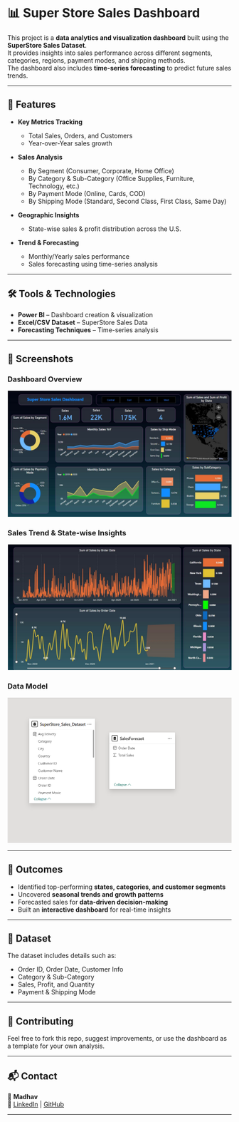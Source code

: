 # 📊 Super Store Sales Dashboard

This project is a **data analytics and visualization dashboard** built using the **SuperStore Sales Dataset**.  
It provides insights into sales performance across different segments, categories, regions, payment modes, and shipping methods.  
The dashboard also includes **time-series forecasting** to predict future sales trends.

---

## 🚀 Features

- **Key Metrics Tracking**  
  - Total Sales, Orders, and Customers  
  - Year-over-Year sales growth  

- **Sales Analysis**  
  - By Segment (Consumer, Corporate, Home Office)  
  - By Category & Sub-Category (Office Supplies, Furniture, Technology, etc.)  
  - By Payment Mode (Online, Cards, COD)  
  - By Shipping Mode (Standard, Second Class, First Class, Same Day)  

- **Geographic Insights**  
  - State-wise sales & profit distribution across the U.S.  

- **Trend & Forecasting**  
  - Monthly/Yearly sales performance  
  - Sales forecasting using time-series analysis  

---

## 🛠 Tools & Technologies

- **Power BI** – Dashboard creation & visualization  
- **Excel/CSV Dataset** – SuperStore Sales Data  
- **Forecasting Techniques** – Time-series analysis  

---

## 📸 Screenshots  

### Dashboard Overview  
![Dashboard Screenshot 1](./Dashboard.jpg)

### Sales Trend & State-wise Insights  
![Dashboard Screenshot 2](./Forecast.jpg)

### Data Model  
![Data Model Screenshot](./model.png)

---

## 🎯 Outcomes

- Identified top-performing **states, categories, and customer segments**  
- Uncovered **seasonal trends and growth patterns**  
- Forecasted sales for **data-driven decision-making**  
- Built an **interactive dashboard** for real-time insights  

---

## 📂 Dataset

The dataset includes details such as:  
- Order ID, Order Date, Customer Info  
- Category & Sub-Category  
- Sales, Profit, and Quantity  
- Payment & Shipping Mode  

---

## 🤝 Contributing

Feel free to fork this repo, suggest improvements, or use the dashboard as a template for your own analysis.

---

## 📬 Contact  

👤 **Madhav**  
🔗 [LinkedIn](https://www.linkedin.com/in/madhavavukkum) | [GitHub](https://github.com/madhavapavan) 

---
